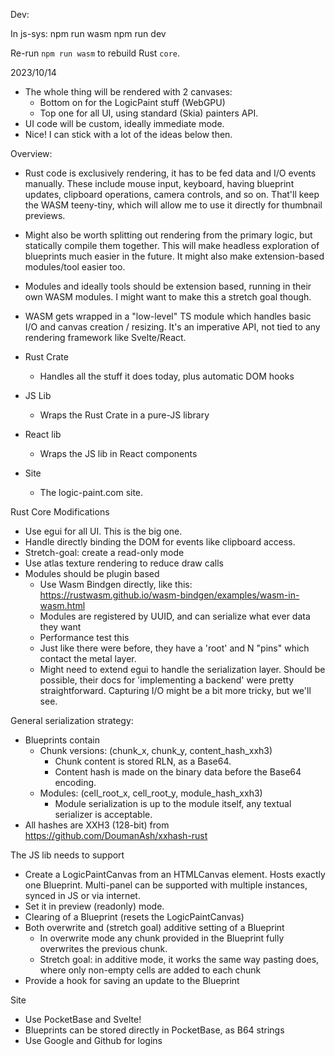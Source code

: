 Dev:

In js-sys:
npm run wasm
npm run dev

Re-run `npm run wasm` to rebuild Rust `core`.

2023/10/14

- The whole thing will be rendered with 2 canvases:
  - Bottom on for the LogicPaint stuff (WebGPU)
  - Top one for all UI, using standard (Skia) painters API.
- UI code will be custom, ideally immediate mode.
- Nice! I can stick with a lot of the ideas below then.

Overview:

- Rust code is exclusively rendering, it has to be fed data and I/O events
  manually. These include mouse input, keyboard, having blueprint updates,
  clipboard operations, camera controls, and so on. That'll keep the WASM
  teeny-tiny, which will allow me to use it directly for thumbnail previews.
- Might also be worth splitting out rendering from the primary logic, but
  statically compile them together. This will make headless exploration of
  blueprints much easier in the future. It might also make extension-based
  modules/tool easier too.
- Modules and ideally tools should be extension based, running in their own
  WASM modules. I might want to make this a stretch goal though.
- WASM gets wrapped in a "low-level" TS module which handles basic I/O and
  canvas creation / resizing. It's an imperative API, not tied to any
  rendering framework like Svelte/React.

- Rust Crate
  - Handles all the stuff it does today, plus automatic DOM hooks
- JS Lib
  - Wraps the Rust Crate in a pure-JS library
- React lib
  - Wraps the JS lib in React components
- Site
  - The logic-paint.com site.

Rust Core Modifications

- Use egui for all UI. This is the big one.
- Handle directly binding the DOM for events like clipboard access.
- Stretch-goal: create a read-only mode
- Use atlas texture rendering to reduce draw calls
- Modules should be plugin based
  - Use Wasm Bindgen directly, like this:
    https://rustwasm.github.io/wasm-bindgen/examples/wasm-in-wasm.html
  - Modules are registered by UUID, and can serialize what ever data they want
  - Performance test this
  - Just like there were before, they have a 'root' and N "pins" which contact
    the metal layer.
  - Might need to extend egui to handle the serialization layer. Should be
    possible, their docs for 'implementing a backend' were pretty
    straightforward. Capturing I/O might be a bit more tricky, but we'll see.

General serialization strategy:

- Blueprints contain
  - Chunk versions: (chunk_x, chunk_y, content_hash_xxh3)
    - Chunk content is stored RLN, as a Base64.
    - Content hash is made on the binary data before the Base64 encoding.
  - Modules: (cell_root_x, cell_root_y, module_hash_xxh3)
    - Module serialization is up to the module itself, any textual serializer
      is acceptable.
- All hashes are XXH3 (128-bit) from https://github.com/DoumanAsh/xxhash-rust

The JS lib needs to support

- Create a LogicPaintCanvas from an HTMLCanvas element. Hosts exactly one
  Blueprint. Multi-panel can be supported with multiple instances, synced in
  JS or via internet.
- Set it in preview (readonly) mode.
- Clearing of a Blueprint (resets the LogicPaintCanvas)
- Both overwrite and (stretch goal) additive setting of a Blueprint
  - In overwrite mode any chunk provided in the Blueprint fully overwrites the
    previous chunk.
  - Stretch goal: in additive mode, it works the same way pasting does, where
    only non-empty cells are added to each chunk
- Provide a hook for saving an update to the Blueprint

Site

- Use PocketBase and Svelte!
- Blueprints can be stored directly in PocketBase, as B64 strings
- Use Google and Github for logins
